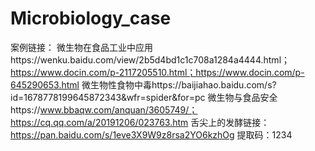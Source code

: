 # Microbiology_case
案例链接：
微生物在食品工业中应用https://wenku.baidu.com/view/2b5d4bd1c1c708a1284a4444.html；https://www.docin.com/p-2117205510.html；https://www.docin.com/p-645290653.html
微生物性食物中毒https://baijiahao.baidu.com/s?id=1678778199645872343&wfr=spider&for=pc
微生物与食品安全https://www.bbaqw.com/anquan/3605749/；https://cq.qq.com/a/20191206/023763.htm
舌尖上的发酵链接：https://pan.baidu.com/s/1eve3X9W9z8rsa2YO6kzhOg 提取码：1234 
